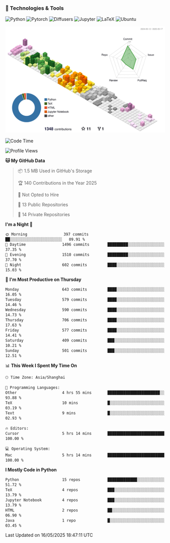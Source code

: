 ### 🧰 Technologies & Tools

![Python](https://img.shields.io/badge/python-%233776AB.svg?style=for-the-badge&logo=python&logoColor=white)
![Pytorch](https://img.shields.io/badge/pytorch-%23EE4C2C.svg?style=for-the-badge&logo=pytorch&logoColor=white)
![Diffusers](https://img.shields.io/badge/diffusers-HuggingFace-yellow?style=for-the-badge&logo=huggingface&logoColor=black)
![Jupyter](https://img.shields.io/badge/Jupyter-%23F37626.svg?style=for-the-badge&logo=Jupyter&logoColor=white)
![LaTeX](https://img.shields.io/badge/LaTeX-47A141?style=for-the-badge&logo=latex&logoColor=white)
![Ubuntu](https://img.shields.io/badge/Ubuntu-E95420?style=for-the-badge&logo=ubuntu&logoColor=white)


<!--![](https://raw.githubusercontent.com/BorisYang326/BorisYang326/output/github-contribution-grid-snake-dark.svg) -->
![](./profile-3d-contrib/profile-season-animate.svg)

<!--START_SECTION:waka-->
![Code Time](http://img.shields.io/badge/Code%20Time-887%20hrs%2021%20mins-blue)

![Profile Views](http://img.shields.io/badge/Profile%20Views-12-blue)

**🐱 My GitHub Data** 

> 📦 1.5 MB Used in GitHub's Storage 
 > 
> 🏆 140 Contributions in the Year 2025
 > 
> 🚫 Not Opted to Hire
 > 
> 📜 13 Public Repositories 
 > 
> 🔑 14 Private Repositories 
 > 
**I'm a Night 🦉** 

```text
🌞 Morning                397 commits         ██░░░░░░░░░░░░░░░░░░░░░░░   09.91 % 
🌆 Daytime                1496 commits        █████████░░░░░░░░░░░░░░░░   37.35 % 
🌃 Evening                1510 commits        █████████░░░░░░░░░░░░░░░░   37.70 % 
🌙 Night                  602 commits         ████░░░░░░░░░░░░░░░░░░░░░   15.03 % 
```
📅 **I'm Most Productive on Thursday** 

```text
Monday                   643 commits         ████░░░░░░░░░░░░░░░░░░░░░   16.05 % 
Tuesday                  579 commits         ████░░░░░░░░░░░░░░░░░░░░░   14.46 % 
Wednesday                590 commits         ████░░░░░░░░░░░░░░░░░░░░░   14.73 % 
Thursday                 706 commits         ████░░░░░░░░░░░░░░░░░░░░░   17.63 % 
Friday                   577 commits         ████░░░░░░░░░░░░░░░░░░░░░   14.41 % 
Saturday                 409 commits         ███░░░░░░░░░░░░░░░░░░░░░░   10.21 % 
Sunday                   501 commits         ███░░░░░░░░░░░░░░░░░░░░░░   12.51 % 
```


📊 **This Week I Spent My Time On** 

```text
🕑︎ Time Zone: Asia/Shanghai

💬 Programming Languages: 
Other                    4 hrs 55 mins       ███████████████████████░░   93.88 % 
TeX                      10 mins             █░░░░░░░░░░░░░░░░░░░░░░░░   03.19 % 
Text                     9 mins              █░░░░░░░░░░░░░░░░░░░░░░░░   02.93 % 

🔥 Editors: 
Cursor                   5 hrs 14 mins       █████████████████████████   100.00 % 

💻 Operating System: 
Mac                      5 hrs 14 mins       █████████████████████████   100.00 % 
```

**I Mostly Code in Python** 

```text
Python                   15 repos            █████████████░░░░░░░░░░░░   51.72 % 
TeX                      4 repos             ███░░░░░░░░░░░░░░░░░░░░░░   13.79 % 
Jupyter Notebook         4 repos             ███░░░░░░░░░░░░░░░░░░░░░░   13.79 % 
HTML                     2 repos             ██░░░░░░░░░░░░░░░░░░░░░░░   06.90 % 
Java                     1 repo              █░░░░░░░░░░░░░░░░░░░░░░░░   03.45 % 
```




 Last Updated on 16/05/2025 18:47:11 UTC
<!--END_SECTION:waka-->
